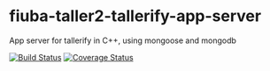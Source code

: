 # fiuba-taller2-tallerify-app-server
App server for tallerify in C++, using mongoose and mongodb

[![Build Status](https://travis-ci.org/mastanca/fiuba-taller2-tallerify-app-server.svg?branch=master)](https://travis-ci.org/mastanca/fiuba-taller2-tallerify-app-server)
[![Coverage Status](https://coveralls.io/repos/github/mastanca/fiuba-taller2-tallerify-app-server/badge.svg?branch=master)](https://coveralls.io/github/mastanca/fiuba-taller2-tallerify-app-server?branch=master)